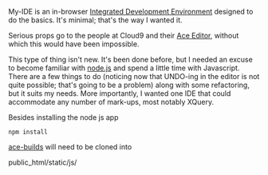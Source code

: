 My-IDE is an in-browser [Integrated Development Environment](http://en.wikipedia.org/wiki/Integrated_development_environment) designed to do the basics.  It's minimal; that's the way I wanted it.

Serious props go to the people at Cloud9 and their [Ace Editor](http://ace.c9.io/), without which this would have been impossible.  

This type of thing isn't new.  It's been done before, but I needed an excuse to become familiar with [node.js](http://nodejs.org/) and spend a little time with Javascript.  There are a few things to do (noticing now that UNDO-ing in the editor is not quite possible; that's going to be a problem) along with some refactoring, but it suits my needs.  More importantly, I wanted one IDE that could accommodate any number of mark-ups, most notably XQuery.

Besides installing the node js app

    npm install

[ace-builds](https://github.com/ajaxorg/ace-builds/) will need to be cloned into 

public_html/static/js/



